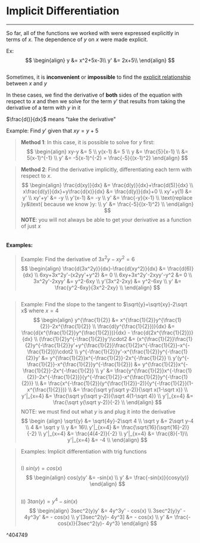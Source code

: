# Implicit Differentiation
***
So far, all of the functions we worked with were expressed explicitly in terms of $x$. The dependence of $y$ on $x$ were made explicit.

Ex:
$$
\begin{align}
y &= x^2+5x-3\\
y' &= 2x+5\\
\end{align}
$$

<pre>
</pre>
Sometimes, it is **inconvenient** or **impossible** to find the <u>explicit relationship</u> between $x$ and $y$

In these cases, we find the derivative of **both** sides of the equation with respect to $x$ and then we solve for the term $y'$ that results from taking the derivative of a term with $y$ in it

$\frac{d()}{dx}$ means "take the derivative"

Example: Find $y'$ given that $xy=y+5$

>**Method 1**: In this case, it is possible to solve for $y$ first:
>$$
\begin{align}
xy-y &= 5 \\
y(x-1) &= 5 \\
y &= \frac{5}{x-1} \\
&= 5(x-1)^{-1} \\
y' &= -5(x-1)^{-2} = \frac{-5}{(x-1)^2}
\end{align}
>$$

>**Method 2**: Find the derivative implicitly, differentiating each term with respect to $x$.
>$$
\begin{align}
\frac{d(xy)}{dx} &= \frac{d(y)}{dx}+\frac{d(5)}{dx} \\
x\frac{d(y)}{dx}+y\frac{d(x)}{dx} &= \frac{d(y)}{dx}+0 \\
xy'+y(1) &= y' \\
xy'+y' &= -y \\
y'(x-1) &= -y \\
y' &= \frac{-y}{x-1} \\ 
\text{replace }y&\text{ because we know }y: \\
y' &= \frac{-5}{(x-1)^2} \\ 
\end{align}
>$$
>**NOTE**: you will not always be able to get your derivative as a function of just $x$ 

<pre></pre>
#### Examples:
>Example: Find the derivative of $3x^2y-xy^2=6$
>$$
\begin{align}
\frac{d(3x^2y)}{dx}-\frac{d(xy^2)}{dx} &= \frac{d(6)}{dx} \\
6xy+3x^2y'-(x2yy'+y^2) &= 0 \\
6xy+3x^2y'-2xyy'-y^2 &= 0 \\
3x^2y'-2xyy' &= y^2-6xy \\
y'(3x^2-2xy) &= y^2-6xy \\
y' &= \frac{y^2-6xy}{3x^2-2xy} \\
\end{align}
>$$

<pre></pre>
>Example: Find the slope to the tangent to $\sqrt{y}=\sqrt{xy}-2\sqrt x$ where $x=4$
>$$
\begin{align}
y^{\frac{1}{2}} &= x^{\frac{1}{2}}y^{\frac{1}{2}}-2x^{\frac{1}{2}} \\
\frac{d(y^{\frac{1}{2}})}{dx} &= \frac{d(x^{\frac{1}{2}}y^{\frac{1}{2}})}{dx} - \frac{d(2x^{\frac{1}{2}})}{dx} \\
(\frac{1}{2}y^{-\frac{1}{2}}y')\cdot2 &= (x^{\frac{1}{2}}\frac{1}{2}y^{-\frac{1}{2}}y'+y^{\frac{1}{2}}\frac{1}{2}x^{-\frac{1}{2}}-x^{-\frac{1}{2}})\cdot2 \\
y^{-\frac{1}{2}}y'-x^{\frac{1}{2}}y^{-\frac{1}{2}}y' &= y^{\frac{1}{2}}x^{-\frac{1}{2}}-2x^{-\frac{1}{2}} \\
y'(y^{-\frac{1}{2}}-x^{\frac{1}{2}}y^{-\frac{1}{2}}) &= y^{\frac{1}{2}}x^{-\frac{1}{2}}-2x^{-\frac{1}{2}} \\
y' &= \frac{y^{\frac{1}{2}}x^{-\frac{1}{2}}-2x^{-\frac{1}{2}}}{y^{-\frac{1}{2}}-x^{\frac{1}{2}}y^{-\frac{1}{2}}} \\
&= \frac{x^{-\frac{1}{2}}(y^{\frac{1}{2}}-2)}{y^{-\frac{1}{2}}(1-x^{\frac{1}{2}})} \\
&= \frac{\sqrt y(\sqrt y-2)}{\sqrt x(1-\sqrt x)} \\
y'|_{x=4} &= \frac{\sqrt y(\sqrt y-2)}{\sqrt 4(1-\sqrt 4)} \\
y'|_{x=4} &= \frac{\sqrt y(\sqrt y-2)}{-2} \\
\end{align}
>$$
>NOTE: we must find out what $y$ is and plug it into the derivative
>$$
\begin {align}
\sqrt{y} &= \sqrt{4y}-2\sqrt 4 \\
\sqrt y &= 2\sqrt y-4 \\
4 &= \sqrt y \\
y &= 16\\
y'|_{x=4} &= \frac{\sqrt{16}(\sqrt{16}-2)}{-2} \\
y'|_{x=4} &= \frac{4(4-2)}{-2} \\
y'|_{x=4} &= \frac{8}{-1}\\
y'|_{x=4} &= -4 \\
\end{align}
>$$

>Examples: Implicit differentiation with trig functions
><pre></pre>
>I) $sin(y) = cos(x)$
>$$
>\begin{align}
>cos(y)y' &= -sin(x) \\
>y' &= \frac{-sin(x)}{cosy(y)}
>\end{align}
>$$
><pre></pre>
>II) $3tan(y) = y^4 - sin(x)$
>$$
>\begin{align}
>3sec^2(y)y' &= 4y^3y' - cos(x) \\
>3sec^2(y)y' - 4y^3y' &= - cos(x) \\
>y'[3sec^2(y)- 4y^3] &= - cos(x) \\
>y' &= \frac{- cos(x)}{3sec^2(y)- 4y^3}
>\end{align}
>$$

^404749
